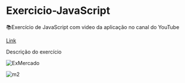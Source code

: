 # Exercicio-JavaScript
:books:Exercício de JavaScript com video da aplicação no canal do YouTube

[Link](https://www.youtube.com/watch?v=EWGTfOH_gHM&list=PLLnOc7WXnixzztqkT6b6icxogKQk0c2z2&index=1)

Descrição do exercício

![ExMercado](https://user-images.githubusercontent.com/78650091/130701125-63c4c836-1046-4679-aa4d-150ab3d78424.png)

![m2](https://user-images.githubusercontent.com/78650091/130701180-5cd3d505-4d47-47f2-beda-1866e3e2cb41.png)




